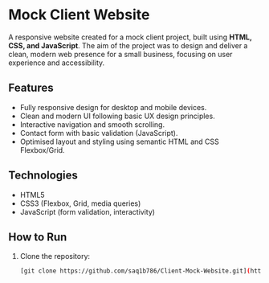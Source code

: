 
# Mock Client Website

A responsive website created for a mock client project, built using **HTML, CSS, and JavaScript**. The aim of the project was to design and deliver a clean, modern web presence for a small business, focusing on user experience and accessibility.

## Features
- Fully responsive design for desktop and mobile devices.
- Clean and modern UI following basic UX design principles.
- Interactive navigation and smooth scrolling.
- Contact form with basic validation (JavaScript).
- Optimised layout and styling using semantic HTML and CSS Flexbox/Grid.

## Technologies
- HTML5  
- CSS3 (Flexbox, Grid, media queries)  
- JavaScript (form validation, interactivity)

## How to Run
1. Clone the repository:
   ```bash
   [git clone https://github.com/saq1b786/Client-Mock-Website.git](https://github.com/saq1b786/Client---Mock--Website](https://github.com/saq1b786/Client---Mock--Website)
